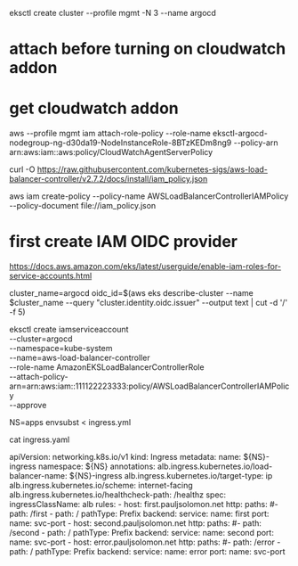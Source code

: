 

eksctl create cluster --profile mgmt -N 3 --name argocd

# attach before turning on cloudwatch addon
# get cloudwatch addon
aws --profile mgmt iam attach-role-policy --role-name eksctl-argocd-nodegroup-ng-d30da19-NodeInstanceRole-8BTzKEDm8ng9 --policy-arn arn:aws:iam::aws:policy/CloudWatchAgentServerPolicy

curl -O https://raw.githubusercontent.com/kubernetes-sigs/aws-load-balancer-controller/v2.7.2/docs/install/iam_policy.json

aws iam create-policy --policy-name AWSLoadBalancerControllerIAMPolicy --policy-document file://iam_policy.json

# first create IAM OIDC provider

https://docs.aws.amazon.com/eks/latest/userguide/enable-iam-roles-for-service-accounts.html

cluster_name=argocd
oidc_id=$(aws eks describe-cluster --name $cluster_name --query "cluster.identity.oidc.issuer" --output text | cut -d '/' -f 5)

eksctl create iamserviceaccount \
  --cluster=argocd \
  --namespace=kube-system \
  --name=aws-load-balancer-controller \
  --role-name AmazonEKSLoadBalancerControllerRole \
  --attach-policy-arn=arn:aws:iam::111122223333:policy/AWSLoadBalancerControllerIAMPolicy \
  --approve

NS=apps envsubst < ingress.yml

cat ingress.yaml

apiVersion: networking.k8s.io/v1
kind: Ingress
metadata:
  name: ${NS}-ingress
  namespace: ${NS}
  annotations:
    alb.ingress.kubernetes.io/load-balancer-name: ${NS}-ingress
    alb.ingress.kubernetes.io/target-type: ip
    alb.ingress.kubernetes.io/scheme: internet-facing
    alb.ingress.kubernetes.io/healthcheck-path: /healthz
spec:
  ingressClassName: alb
  rules:
    - host: first.pauljsolomon.net
      http:
        paths:
          #- path: /first
          - path: /
            pathType: Prefix
            backend:
              service:
                name: first
                port:
                  name: svc-port
    - host: second.pauljsolomon.net
      http:
        paths:
          #- path: /second
          - path: /
            pathType: Prefix
            backend:
              service:
                name: second
                port:
                  name: svc-port
    - host: error.pauljsolomon.net
      http:
        paths:
          #- path: /error
          - path: /
            pathType: Prefix
            backend:
              service:
                name: error
                port:
                  name: svc-port
